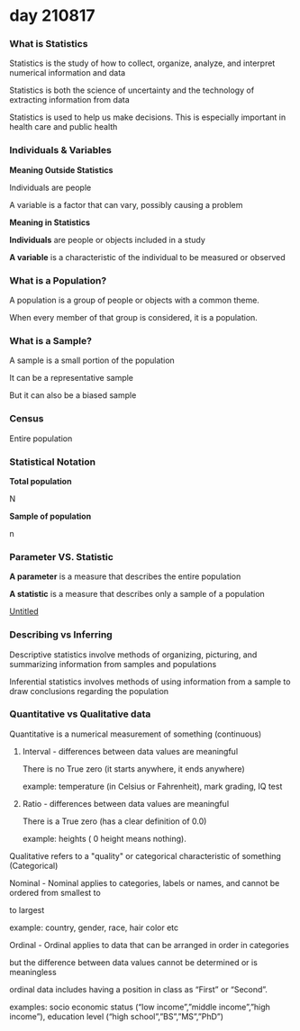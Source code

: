 # day 210817

### What is Statistics

Statistics is the study of how to collect, organize, analyze, and interpret numerical information and data

Statistics is both the science of uncertainty and the technology of extracting information from data

Statistics is used to help us make decisions. This is especially important in health care and public health

### Individuals & Variables

**Meaning Outside Statistics**

Individuals are people

A variable is a factor that can vary, possibly causing a problem

**Meaning in Statistics**

**Individuals** are people or objects included in a study

**A variable** is a characteristic of the individual to be measured or observed

### What is a Population?

A population is a group of people or objects with a common theme.

When every member of that group is considered, it is a population.

### What is a Sample?

A sample is a small portion of the population

It can be a representative sample

But it can also be a biased sample

### Census

Entire population

### Statistical Notation

**Total population**

N

**Sample of population**

n

### Parameter VS. Statistic

**A parameter** is a measure that describes the entire population

**A statistic** is a measure that describes only a sample of a population

[Untitled](https://www.notion.so/dfbd8a117dc147a19b514eb0c555e5e5)

### Describing vs Inferring

Descriptive statistics involve methods of organizing, picturing, and summarizing information from samples and populations

Inferential statistics involves methods of using information from a sample to draw conclusions regarding the population

### Quantitative vs Qualitative data

Quantitative is a numerical measurement of something (continuous)

1. Interval - differences between data values are meaningful

    There is no True zero (it starts anywhere, it ends anywhere)

    example: temperature (in Celsius or Fahrenheit), mark grading, IQ test

2. Ratio - differences between data values are meaningful

    There is a True zero (has a clear definition of 0.0)

    example: heights ( 0 height means nothing).

Qualitative refers to a "quality" or categorical characteristic of something (Categorical)

Nominal - Nominal applies to categories, labels or names, and cannot be ordered from smallest to  

to largest

example: country, gender, race, hair color etc

Ordinal - Ordinal applies to data that can be arranged in order in categories

but the difference between data values cannot be determined or is meaningless

ordinal data includes having a position in class as “First” or “Second”.

examples: socio economic status (“low income”,”middle income”,”high income”), education level  (“high school”,”BS”,”MS”,”PhD”)